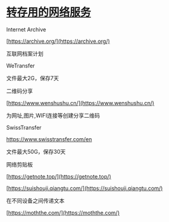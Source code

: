 # [转存用的网络服务](https://github.com/jaaleng/jaaleng.github.io/issues/18)

Internet Archive

[https://archive.org/](https://archive.org/)

互联网档案计划

WeTransfer

文件最大2G，保存7天

二维码分享

[https://www.wenshushu.cn/](https://www.wenshushu.cn/)

为网址,图片,WIFI连接等创建分享二维码

SwissTransfer

[https://www.swisstransfer.com/en ](https://www.swisstransfer.com/en )

文件最大50G，保存30天

网络剪贴板

[https://getnote.top/](https://getnote.top/)


[https://suishouji.qiangtu.com/](https://suishouji.qiangtu.com/)

在不同设备之间传递文本

[https://moththe.com/](https://moththe.com/)